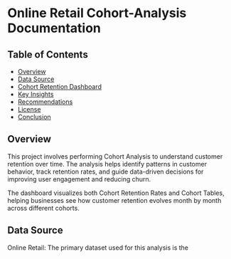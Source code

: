 # Online Retail Cohort-Analysis Documentation
## Table of Contents
- [Overview](#Overview)
- [Data Source](#data-source)
- [Cohort Retention Dashboard](#cohort-retention-dashboard)
- [Key Insights](#key-insights)
- [Recommendations](#recommendations)
- [License](#license)
- [Conclusion](#conclusion)
## Overview
This project involves performing Cohort Analysis to understand customer retention over time. The analysis helps identify patterns in customer behavior, track retention rates, and guide data-driven decisions for improving user engagement and reducing churn.

The dashboard visualizes both Cohort Retention Rates and Cohort Tables, helping businesses see how customer retention evolves month by month across different cohorts.
## Data Source
Online Retail: The primary dataset used for this analysis is the 
